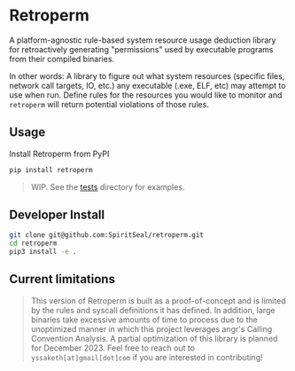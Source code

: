 # Retroperm
A platform-agnostic rule-based system resource usage deduction library for retroactively generating "permissions" used by executable programs from their compiled binaries.

In other words: A library to figure out what system resources (specific files, network call targets, IO, etc.) any executable (.exe, ELF, etc) may attempt to use when run. Define rules for the resources you would like to monitor and `retroperm` will return potential violations of those rules.

## Usage

Install Retroperm from PyPI

```sh
pip install retroperm
```

> WIP. See the [tests](./tests) directory for examples.

## Developer Install
```sh 
git clone git@github.com:SpiritSeal/retroperm.git
cd retroperm
pip3 install -e .
```

## Current limitations
> This version of Retroperm is built as a proof-of-concept and is limited by the rules and syscall definitions it has defined.
> In addition, large binaries take excessive amounts of time to process due to the unoptimized manner in which this project leverages angr's Calling Convention Analysis.
> A partial optimization of this library is planned for December 2023. Feel free to reach out to `yssaketh[at]gmail[dot]com` if you are interested in contributing!
